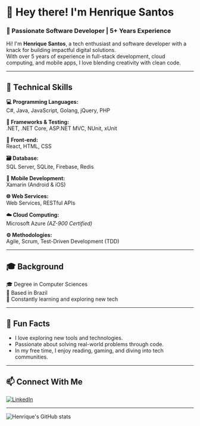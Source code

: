 # 👋 Hey there! I'm Henrique Santos

### 🎯 Passionate Software Developer | 5+ Years Experience

Hi! I'm **Henrique Santos**, a tech enthusiast and software developer with a knack for building impactful digital solutions.  
With over 5 years of experience in full-stack development, cloud computing, and mobile apps, I love blending creativity with clean code.

---

## 💼 Technical Skills

**💻 Programming Languages:**  
C#, Java, JavaScript, Golang, jQuery, PHP  

**🧰 Frameworks & Testing:**  
.NET, .NET Core, ASP.NET MVC, NUnit, xUnit  

**🎨 Front-end:**  
React, HTML, CSS  

**🗃️ Database:**  
SQL Server, SQLite, Firebase, Redis  

**📱 Mobile Development:**  
Xamarin (Android & iOS)  

**🌐 Web Services:**  
Web Services, RESTful APIs  

**☁️ Cloud Computing:**  
Microsoft Azure _(AZ-900 Certified)_  

**⚙️ Methodologies:**  
Agile, Scrum, Test-Driven Development (TDD)  

---

## 🎓 Background

🎓 Degree in Computer Sciences  
📍 Based in Brazil  
🧠 Constantly learning and exploring new tech

---

## 🎉 Fun Facts

- I love exploring new tools and technologies.
- Passionate about solving real-world problems through code.
- In my free time, I enjoy reading, gaming, and diving into tech communities.

---

## 📫 Connect With Me

[![LinkedIn](https://img.shields.io/badge/LinkedIn-Henrique%20Santos-blue?style=for-the-badge&logo=linkedin)](https://www.linkedin.com/in/henrique-santos-5608a8139/)

---

![Henrique's GitHub stats](https://github-readme-stats.vercel.app/api?username=Henr1queSantos&show_icons=true&theme=tokyonight)

